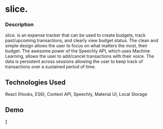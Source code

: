 # slice.

### Description

slice. is an expense tracker that can be used to create budgets, track past/upcoming transactions, and clearly view budget status. The clean and simple design allows the user to focus on what matters the most, their budget. The awesome power of the Speechly API, which uses Machine Learning, allows the user to add/cancel transactions with their voice. The data is persistent across sessions allowing the user to keep track of transactions over a sustained period of time.  

## Technologies Used

React (Hooks, ES6), Context API, Speechly, Material UI, Local Storage


## Demo



[1](speechlyTrain.png)


